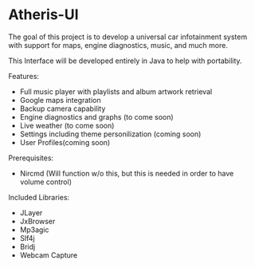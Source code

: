 # Atheris-UI
The goal of this project is to develop a universal car infotainment system with support for maps, engine diagnostics, music, and much more.

This Interface will be developed entirely in Java to help with portability.

Features:
  - Full music player with playlists and album artwork retrieval
  - Google maps integration
  - Backup camera capability
  - Engine diagnostics and graphs (to come soon)
  - Live weather (to come soon)
  - Settings including theme personilization (coming soon)
  - User Profiles(coming soon)
  
Prerequisites:
  - Nircmd (Will function w/o this, but this is needed in order to have volume control)
  
Included Libraries:
  - JLayer
  - JxBrowser
  - Mp3agic
  - Slf4j
  - Bridj
  - Webcam Capture
